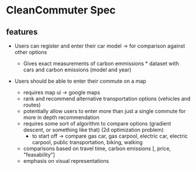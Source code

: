 # CleanCommuter Spec

## features

* Users can register and enter their car model -> for comparison against other options
	- Gives exact measurements of carbon emmissions
			* dataset with cars and carbon emissions (model and year)


*	Users should be able to enter their commute on a map 
	- requires map ui -> google maps
	- rank and recommend alternative transportation options (vehicles and routes)
	- potentially allow users to enter more than just a single commute for more in depth recommendation
	- requires some sort of algorithm to compare options (gradient descent, or something like that) (2d optimization problem)
		* to start off -> compare gas car, gas carpool, electric car, electric carpool, public transportation, biking, walking
	- comparisons based on travel time, carbon emissions [, price, "feasability"]
	- emphasis on visual representations
